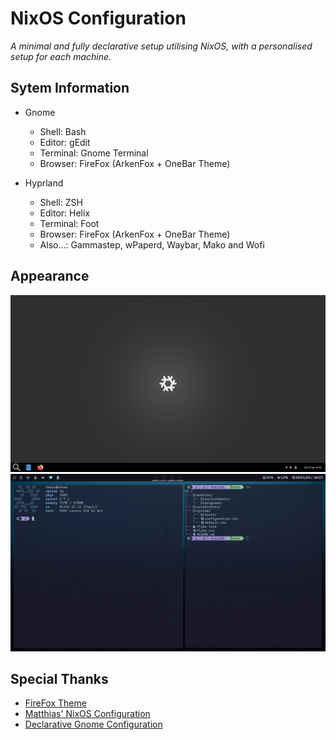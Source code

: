 # NixOS Configuration
*A minimal and fully declarative setup utilising NixOS, with a personalised setup for each machine.* 

## Sytem Information
- Gnome
  - Shell: Bash
  - Editor: gEdit
  - Terminal: Gnome Terminal
  - Browser: FireFox (ArkenFox + OneBar Theme)

- Hyprland
  - Shell: ZSH
  - Editor: Helix
  - Terminal: Foot
  - Browser: FireFox (ArkenFox + OneBar Theme)
  - Also...: Gammastep, wPaperd, Waybar, Mako and Wofi

## Appearance
![Gnome](https://github.com/Vonixxx/VonixOS/blob/main/screenshots/gnome.png)
![Hyprland](https://github.com/Vonixxx/VonixOS/blob/main/screenshots/hyprland.png)

## Special Thanks
- [FireFox Theme](https://codeberg.org/Freeplay/Firefox-Onebar/)
- [Matthias' NixOS Configuration](https://github.com/MatthiasBenaets/nixos-config/)
- [Declarative Gnome Configuration](https://hoverbear.org/blog/declarative-gnome-configuration-in-nixos/)
